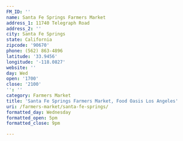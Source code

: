```yaml
---
FM_ID: ''
name: Santa Fe Springs Farmers Market
address_1: 11740 Telegraph Road
address_2: ''
city: Santa Fe Springs
state: California
zipcode: '90670'
phone: (562) 863-4896
latitude: '33.9456'
longitude: '-118.0827'
website: ''
day: Wed
open: '1700'
close: '2100'
'': ''
category: Farmers Market
title: 'Santa Fe Springs Farmers Market, Food Oasis Los Angeles'
uri: /farmers-market/santa-fe-springs/
formatted_day: Wednesday
formatted_open: 5pm
formatted_close: 9pm

---
```

